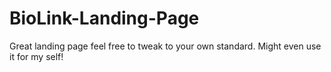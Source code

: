 # BioLink-Landing-Page
Great landing page feel free to tweak to your own standard. Might even use it for my self!
